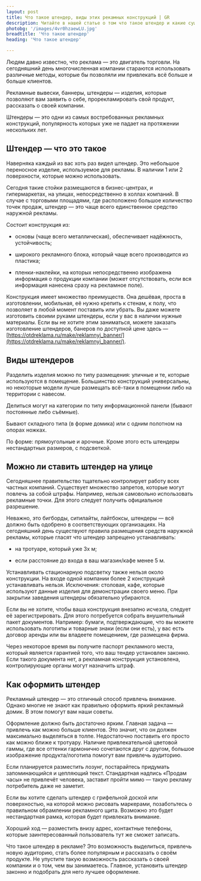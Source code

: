 ```yaml
---
layout: post 
title: Что такое штендер, виды этих рекамных конструкций | GR 
description: Читайте в нашей статье о том что такое штендер и какие существуют виды этих рекламных конструкций | GR
photobg: '/images/4vr0hzaewLU.jpg'
breadtitle: 'Что такое штендер'
heading: 'Что такое штендер'

--- 
```

Людям давно известно, что реклама — это двигатель торговли. На сегодняшний день многочисленная компании стараются использовать различные методы, которые бы позволяли им привлекать всё больше и больше клиентов.

Рекламные вывески, баннеры, штендеры — изделия, которые позволяют вам заявить о себе, прорекламировать свой продукт, рассказать о своей компании.

Штендеры — это одни из самых востребованных рекламных конструкций, популярность которых уже не падает на протяжении нескольких лет.

## Штендер — что это такое

Наверняка каждый из вас хоть раз видел штендер. Это небольшое переносное изделие, используемое для рекламы. В наличии 1 или 2 поверхности, которые можно использовать.

Сегодня такие стойки размещаются в бизнес-центрах, и гипермаркетах, на улицах, непосредственно в холлах компаний. В случае с торговыми площадями, где расположено большое количество точек продаж, штендер — это чаще всего единственное средство наружной рекламы.

Состоит конструкция из:

*    основы (чаще всего металлическая), обеспечивает надёжность, устойчивость;

*    широкого рекламного блока, который чаще всего производится из пластика;

*    пленки-наклейки, на которых непосредственно изображена информация о продукции компании (может отсутствовать, если вся информация нанесена сразу на рекламное поле).

Конструкция имеет множество преимуществ. Она дешёвая, проста в изготовлении, мобильная, её нужно крепить к стенам, к полу, что позволяет в любой момент поставить или убрать. Вы даже можете изготовить своими руками штендеры, если у вас в наличии нужные материалы. Если вы не хотите этим заниматься, можете заказать изготовление штендеров, банеров по доступной цене здесь — [https://otdreklama.ru/make/reklamnyj_banner/](https://otdreklama.ru/make/reklamnyj_banner/).

## Виды штендеров

Разделить изделия можно по типу размещения: уличные и те, которые используются в помещение. Большинство конструкций универсальны, но некоторые модели лучше размещать всё-таки в помещении либо на территории с навесом.

Делиться могут на категории по типу информационной панели (бывают постоянные либо съёмные).

Бывают складного типа (в форме домика) или с одним полотном на опорах ножках.

По форме: прямоугольные и арочные. Кроме этого есть штендеры нестандартных размеров, с подсветкой.

## Можно ли ставить штендер на улице

Сегодняшнее правительство тщательно контролирует работу всех частных компаний. Существует множество запретов, которые могут повлечь за собой штрафы. Например, нельзя самовольно использовать рекламные точки. Для этого следует получить официальное разрешение.

Неважно, это бигборды, ситилайты, лайтбоксы, штендеры — всё должно быть одобрено в соответствующих организациях. На сегодняшний день существуют правила размещения средств наружной рекламы, которые гласят что штендер запрещено устанавливать:

*    на тротуаре, который уже 3х м;

*    если расстояние до входа в ваш магазин/кафе менее 5 м.

Устанавливать стационарную подсветку также нельзя около конструкции. На входе одной компании более 2 конструкций устанавливать нельзя. Исключения: столовая, кафе, которые используют данные изделия для демонстрации своего меню. При закрытии заведения штендеры обязательно убираются.

Если вы не хотите, чтобы ваша конструкция внезапно исчезла, следует её зарегистрировать. Для этого потребуется собрать внушительный пакет документов. Например: бумаги, подтверждающие, что вы можете использовать логотипы и товарные знаки (если они есть), у вас есть договор аренды или вы владеете помещением, где размещена фирма.

Через некоторое время вы получите паспорт рекламного места, который является гарантией того, что ваш тендер установлен законно. Если такого документа нет, а рекламная конструкция установлена, контролирующие органы могут назначить штраф.

## Как оформить штендер

Рекламный штендер — это отличный способ привлечь внимание. Однако многие не знают как правильно оформить яркий рекламный домик. В этом помогут вам наши советы.

Оформление должно быть достаточно ярким. Главная задача — привлечь как можно больше клиентов. Это значит, что он должен максимально выделяться в толпе. Недостаточно поставить его просто как можно ближе к тротуару. Наличие привлекательной цветовой гаммы, где все оттенки гармонично сочетаются друг с другом, большое изображение продукта/логотипа помогут вам привлечь аудиторию.

Если планируется разместить лозунг, постарайтесь придумать запоминающийся и цепляющий текст. Стандартная надпись «Продам часы» не привлечёт человека, заставит пройти мимо — такую рекламу потребитель даже не заметит.

Если вы хотите сделать штендер с грифельной доской или поверхностью, на которой можно рисовать маркерами, позаботьтесь о правильном обрамлении рекламного щита. Возможно это будет нестандартная рамка, которая будет привлекать внимание.

Хороший ход — разместить внизу адрес, контактные телефоны, которые заинтересованный пользователь тут же сможет записать.

Что такое штендер в рекламе? Это возможность выделиться, привлечь новую аудиторию, стать более популярным и рассказать о своём продукте. Не упустите такую возможность рассказать о своей компании и о том, чем вы занимаетесь. Главное, установить штендер законно и подобрать для него лучшее оформление.






